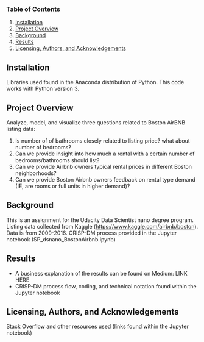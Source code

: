 ### Table of Contents

1. [Installation](#installation)
2. [Project Overview](#overview)
3. [Background](#background)
4. [Results](#results)
5. [Licensing, Authors, and Acknowledgements](#licensing)

## Installation<a name="installation"></a>

Libraries used found in the Anaconda distribution of Python. This code works with Python version 3.

## Project Overview<a name="overview"></a>
Analyze, model, and visualize three questions related to Boston AirBNB listing data:
1. Is number of of bathrooms closely related to listing price? what about number of bedrooms?
2. Can we provide insight into how much a rental with a certain number of bedrooms/bathrooms should list?
3. Can we provide Airbnb owners typical rental prices in different Boston neighborhoods? 
4. Can we provide Boston Airbnb owners feedback on rental type demand (IE, are rooms or full units in higher demand)?

## Background<a name="background"></a> 
This is an assignment for the Udacity Data Scientist nano degree program. 
Listing data collected from Kaggle (https://www.kaggle.com/airbnb/boston). Data is from 2009-2016. 
CRISP-DM process provided in the Jupyter notebook (SP_dsnano_BostonAirbnb.ipynb)

## Results<a name="results"></a> 
- A business explanation of the results can be found on Medium: LINK HERE
- CRISP-DM process flow, coding, and technical notation found within the Jupyter notebook

## Licensing, Authors, and Acknowledgements<a name="licensing"></a> 
Stack Overflow and other resources used (links found within the Jupyter notebook)
